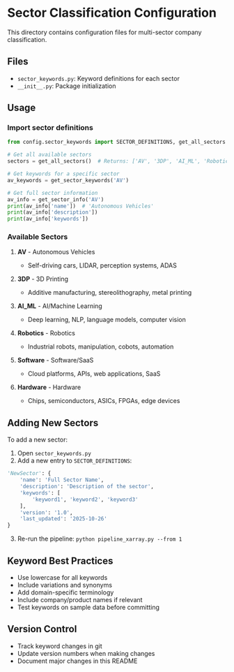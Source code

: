 # Sector Classification Configuration

This directory contains configuration files for multi-sector company classification.

## Files

- `sector_keywords.py`: Keyword definitions for each sector
- `__init__.py`: Package initialization

## Usage

### Import sector definitions

```python
from config.sector_keywords import SECTOR_DEFINITIONS, get_all_sectors

# Get all available sectors
sectors = get_all_sectors()  # Returns: ['AV', '3DP', 'AI_ML', 'Robotics', 'Software', 'Hardware']

# Get keywords for a specific sector
av_keywords = get_sector_keywords('AV')

# Get full sector information
av_info = get_sector_info('AV')
print(av_info['name'])  # 'Autonomous Vehicles'
print(av_info['description'])
print(av_info['keywords'])
```

### Available Sectors

1. **AV** - Autonomous Vehicles
   - Self-driving cars, LIDAR, perception systems, ADAS
   
2. **3DP** - 3D Printing
   - Additive manufacturing, stereolithography, metal printing
   
3. **AI_ML** - AI/Machine Learning
   - Deep learning, NLP, language models, computer vision
   
4. **Robotics** - Robotics
   - Industrial robots, manipulation, cobots, automation
   
5. **Software** - Software/SaaS
   - Cloud platforms, APIs, web applications, SaaS
   
6. **Hardware** - Hardware
   - Chips, semiconductors, ASICs, FPGAs, edge devices

## Adding New Sectors

To add a new sector:

1. Open `sector_keywords.py`
2. Add a new entry to `SECTOR_DEFINITIONS`:

```python
'NewSector': {
    'name': 'Full Sector Name',
    'description': 'Description of the sector',
    'keywords': [
        'keyword1', 'keyword2', 'keyword3'
    ],
    'version': '1.0',
    'last_updated': '2025-10-26'
}
```

3. Re-run the pipeline: `python pipeline_xarray.py --from 1`

## Keyword Best Practices

- Use lowercase for all keywords
- Include variations and synonyms
- Add domain-specific terminology
- Include company/product names if relevant
- Test keywords on sample data before committing

## Version Control

- Track keyword changes in git
- Update version numbers when making changes
- Document major changes in this README

